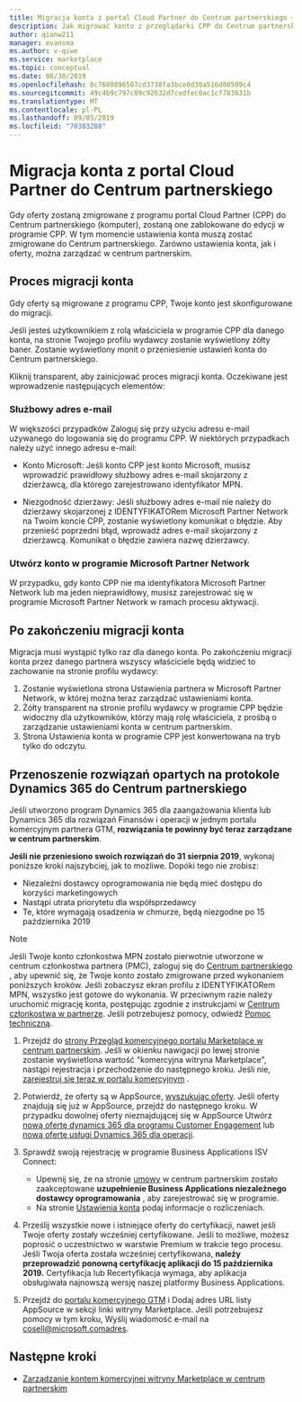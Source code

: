 ```yaml
---
title: Migracja konta z portal Cloud Partner do Centrum partnerskiego — komercyjna witryna Marketplace na platformie Azure
description: Jak migrować konto z przeglądarki CPP do Centrum partnerskiego. — Komercyjne witryny Marketplace na platformie Azure
author: qianw211
manager: evansma
ms.author: v-qiwe
ms.service: marketplace
ms.topic: conceptual
ms.date: 08/30/2019
ms.openlocfilehash: 8c7680896507cd3738fa3bce0d30a516d08509c4
ms.sourcegitcommit: 49c4b9c797c09c92632d7cedfec0ac1cf783631b
ms.translationtype: MT
ms.contentlocale: pl-PL
ms.lasthandoff: 09/05/2019
ms.locfileid: "70383288"
---
```

# <a name="account-migration-from-cloud-partner-portal-to-partner-center"></a>Migracja konta z portal Cloud Partner do Centrum partnerskiego

Gdy oferty zostaną zmigrowane z programu portal Cloud Partner (CPP) do Centrum partnerskiego (komputer), zostaną one zablokowane do edycji w programie CPP. W tym momencie ustawienia konta muszą zostać zmigrowane do Centrum partnerskiego. Zarówno ustawienia konta, jak i oferty, można zarządzać w centrum partnerskim.

## <a name="account-migration-process"></a>Proces migracji konta

Gdy oferty są migrowane z programu CPP, Twoje konto jest skonfigurowane do migracji. 
 
Jeśli jesteś użytkownikiem z rolą właściciela w programie CPP dla danego konta, na stronie Twojego profilu wydawcy zostanie wyświetlony żółty baner. Zostanie wyświetlony monit o przeniesienie ustawień konta do Centrum partnerskiego. 

Kliknij transparent, aby zainicjować proces migracji konta. Oczekiwane jest wprowadzenie następujących elementów:

### <a name="work-email-address"></a>Służbowy adres e-mail

W większości przypadków Zaloguj się przy użyciu adresu e-mail używanego do logowania się do programu CPP. W niektórych przypadkach należy użyć innego adresu e-mail:

* Konto Microsoft: Jeśli konto CPP jest konto Microsoft, musisz wprowadzić prawidłowy służbowy adres e-mail skojarzony z dzierżawcą, dla którego zarejestrowano identyfikator MPN.

* Niezgodność dzierżawy: Jeśli służbowy adres e-mail nie należy do dzierżawy skojarzonej z IDENTYFIKATORem Microsoft Partner Network na Twoim koncie CPP, zostanie wyświetlony komunikat o błędzie. Aby przenieść poprzedni błąd, wprowadź adres e-mail skojarzony z dzierżawcą. Komunikat o błędzie zawiera nazwę dzierżawcy.

### <a name="sign-up-for-microsoft-partner-network-program"></a>Utwórz konto w programie Microsoft Partner Network

W przypadku, gdy konto CPP nie ma identyfikatora Microsoft Partner Network lub ma jeden nieprawidłowy, musisz zarejestrować się w programie Microsoft Partner Network w ramach procesu aktywacji.

## <a name="after-account-migration-is-complete"></a>Po zakończeniu migracji konta

Migracja musi wystąpić tylko raz dla danego konta. Po zakończeniu migracji konta przez danego partnera wszyscy właściciele będą widzieć to zachowanie na stronie profilu wydawcy:

1. Zostanie wyświetlona strona Ustawienia partnera w Microsoft Partner Network, w której można teraz zarządzać ustawieniami konta. 
2. Żółty transparent na stronie profilu wydawcy w programie CPP będzie widoczny dla użytkowników, którzy mają rolę właściciela, z prośbą o zarządzanie ustawieniami konta w centrum partnerskim.
3. Strona Ustawienia konta w programie CPP jest konwertowana na tryb tylko do odczytu.

## <a name="move-dynamics-365-based-solutions-to-partner-center"></a>Przenoszenie rozwiązań opartych na protokole Dynamics 365 do Centrum partnerskiego

Jeśli utworzono program Dynamics 365 dla zaangażowania klienta lub Dynamics 365 dla rozwiązań Finansów i operacji w jednym portalu komercyjnym partnera GTM, **rozwiązania te powinny być teraz zarządzane w centrum partnerskim**.

**Jeśli nie przeniesiono swoich rozwiązań do 31 sierpnia 2019**, wykonaj poniższe kroki najszybciej, jak to możliwe. Dopóki tego nie zrobisz:
- Niezależni dostawcy oprogramowania nie będą mieć dostępu do korzyści marketingowych
- Nastąpi utrata priorytetu dla współsprzedawcy
- Te, które wymagają osadzenia w chmurze, będą niezgodne po 15 października 2019

> [!NOTE]
> Jeśli Twoje konto członkostwa MPN zostało pierwotnie utworzone w centrum członkostwa partnera (PMC), zaloguj się do [Centrum partnerskiego](https://partner.microsoft.com/pcv/accountsettings/connectedpartnerprofile) , aby upewnić się, że Twoje konto zostało zmigrowane przed wykonaniem poniższych kroków. Jeśli zobaczysz ekran profilu z IDENTYFIKATORem MPN, wszystko jest gotowe do wykonania. W przeciwnym razie należy uruchomić migrację konta, postępując zgodnie z instrukcjami w [Centrum członkostwa w partnerze](https://partners.microsoft.com/partnerprogram/Welcome.aspx). Jeśli potrzebujesz pomocy, odwiedź [Pomoc techniczną](https://partner.microsoft.com/support?issueid=100-0077).

1. Przejdź do [strony Przegląd komercyjnego portalu Marketplace w centrum partnerskim](https://partner.microsoft.com/dashboard/commercial-marketplace/overview). Jeśli w okienku nawigacji po lewej stronie zostanie wyświetlona wartość "komercyjna witryna Marketplace", nastąpi rejestracja i przechodzenie do następnego kroku. Jeśli nie, [zarejestruj się teraz w portalu komercyjnym](https://partner.microsoft.com/dashboard/account/v3/enrollment/introduction/azureisv) .
2. Potwierdź, że oferty są w AppSource, [wyszukując oferty](https://appsource.microsoft.com/). Jeśli oferty znajdują się już w AppSource, przejdź do następnego kroku. W przypadku dowolnej oferty nieznajdującej się w AppSource Utwórz [nową ofertę dynamics 365 dla programu Customer Engagement](create-new-customer-engagement-offer.md) lub [nową ofertę usługi Dynamics 365 dla operacji](create-new-operations-offer.md).
3. Sprawdź swoją rejestrację w programie Business Applications ISV Connect:
  
   * Upewnij się, że na stronie [umowy](https://partner.microsoft.com/dashboard/account/agreements) w centrum partnerskim zostało zaakceptowane **uzupełnienie Business Applications niezależnego dostawcy oprogramowania** , aby zarejestrować się w programie.
   * Na stronie [Ustawienia konta](https://partner.microsoft.com/dashboard/account/v3/accountsettings/billingprofile) podaj informacje o rozliczeniach.

4. Prześlij wszystkie nowe i istniejące oferty do certyfikacji, nawet jeśli Twoje oferty zostały wcześniej certyfikowane. Jeśli to możliwe, możesz poprosić o uczestnictwo w warstwie Premium w trakcie tego procesu. Jeśli Twoja oferta została wcześniej certyfikowana, **należy przeprowadzić ponowną certyfikację aplikacji do 15 października 2019.** Certyfikacja lub Recertyfikacja wymaga, aby aplikacja obsługiwała najnowszą wersję naszej platformy Business Applications.
5. Przejdź do [portalu komercyjnego GTM](https://msgtm.azurewebsites.net/en-US/Profile/SignIn) i Dodaj adres URL listy AppSource w sekcji linki witryny Marketplace. Jeśli potrzebujesz pomocy w tym kroku, Wyślij wiadomość e-mail na cosell@microsoft.comadres.

## <a name="next-steps"></a>Następne kroki

- [Zarządzanie kontem komercyjnej witryny Marketplace w centrum partnerskim](./manage-account.md) 
